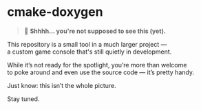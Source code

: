 # cmake-doxygen

> 🤫 **Shhhh... you're not supposed to see this (yet).**

This repository is a small tool in a much larger project —  
a custom game console that's still quietly in development.

While it’s not ready for the spotlight, you’re more than welcome  
to poke around and even use the source code — it’s pretty handy.

Just know: this isn’t the whole picture.

Stay tuned.
